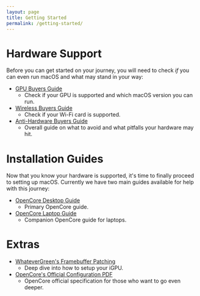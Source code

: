 ```yaml
---
layout: page
title: Getting Started
permalink: /getting-started/
---
```

# Hardware Support

Before you can get started on your journey, you will need to check *if* you can even run macOS and what may stand in your way:

* [GPU Buyers Guide](https://gpu.dortania.ml/)
   * Check if your GPU is supported and which macOS version you can run.
* [Wireless Buyers Guide](https://wifi.dortania.ml/)
  * Check if your Wi-Fi card is supported.
* [Anti-Hardware Buyers Guide](https://hardware.dortania.ml/)
  * Overall guide on what to avoid and what pitfalls your hardware may hit.

# Installation Guides

Now that you know your hardware is supported, it's time to finally proceed to setting up macOS. Currently we have two main guides available for help with this journey:

* [OpenCore Desktop Guide](https://desktop.dortania.ml/)
  * Primary OpenCore guide.
* [OpenCore Laptop Guide](https://1revenger1.gitbook.io/laptop-guide/)
  * Companion OpenCore guide for laptops.

# Extras 

* [WhateverGreen's Framebuffer Patching](https://github.com/acidanthera/WhateverGreen/blob/master/Manual/FAQ.IntelHD.en.md)
  * Deep dive into how to setup your iGPU.
* [OpenCore's Official Configuration PDF](https://github.com/acidanthera/OpenCorePkg/blob/master/Docs/Configuration.pdf)
  * OpenCore official specification for those who want to go even deeper.
